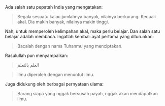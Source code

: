 Ada salah satu pepatah India yang mengatakan:

> Segala sesuatu kalau jumlahnya banyak, nilainya berkurang. Kecuali akal. Dia makin banyak, nilainya makin tinggi.

Nah, untuk memperoleh kelimpahan akal, maka perlu belajar. Dan salah satu belajar adalah membaca. Ingatlah kembali ayat pertama yang diturunkan:

> Bacalah dengan nama Tuhanmu yang menciptakan.

Rasulullah pun menyampaikan:

> العلم بالتعلم

> Ilmu diperoleh dengan menuntut ilmu.

Juga didukung oleh berbagai pernyataan ulama:

> Barang siapa yang nggak bersusah payah, nggak akan mendapatkan ilmu.